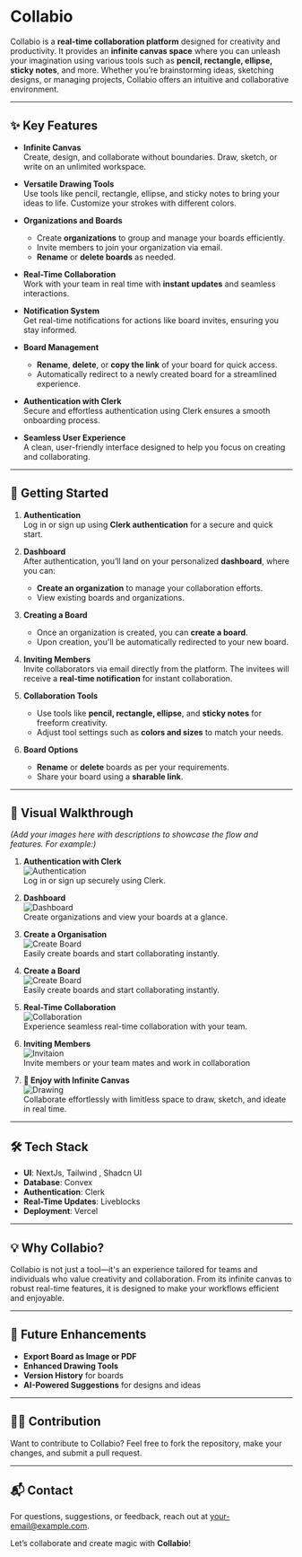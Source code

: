 # Collabio

Collabio is a **real-time collaboration platform** designed for creativity and productivity. It provides an **infinite canvas space** where you can unleash your imagination using various tools such as **pencil, rectangle, ellipse, sticky notes**, and more. Whether you’re brainstorming ideas, sketching designs, or managing projects, Collabio offers an intuitive and collaborative environment.

---

## ✨ Key Features

- **Infinite Canvas**  
  Create, design, and collaborate without boundaries. Draw, sketch, or write on an unlimited workspace.

- **Versatile Drawing Tools**  
  Use tools like pencil, rectangle, ellipse, and sticky notes to bring your ideas to life. Customize your strokes with different colors.

- **Organizations and Boards**  
  - Create **organizations** to group and manage your boards efficiently.  
  - Invite members to join your organization via email.  
  - **Rename** or **delete boards** as needed.

- **Real-Time Collaboration**  
  Work with your team in real time with **instant updates** and seamless interactions.

- **Notification System**  
  Get real-time notifications for actions like board invites, ensuring you stay informed.

- **Board Management**  
  - **Rename**, **delete**, or **copy the link** of your board for quick access.  
  - Automatically redirect to a newly created board for a streamlined experience.

- **Authentication with Clerk**  
  Secure and effortless authentication using Clerk ensures a smooth onboarding process.

- **Seamless User Experience**  
  A clean, user-friendly interface designed to help you focus on creating and collaborating.

---

## 🚀 Getting Started

1. **Authentication**  
   Log in or sign up using **Clerk authentication** for a secure and quick start.

2. **Dashboard**  
   After authentication, you’ll land on your personalized **dashboard**, where you can:  
   - **Create an organization** to manage your collaboration efforts.  
   - View existing boards and organizations.

3. **Creating a Board**  
   - Once an organization is created, you can **create a board**.  
   - Upon creation, you'll be automatically redirected to your new board.

4. **Inviting Members**  
   Invite collaborators via email directly from the platform. The invitees will receive a **real-time notification** for instant collaboration.

5. **Collaboration Tools**  
   - Use tools like **pencil, rectangle, ellipse**, and **sticky notes** for freeform creativity.  
   - Adjust tool settings such as **colors and sizes** to match your needs.

6. **Board Options**  
   - **Rename** or **delete** boards as per your requirements.  
   - Share your board using a **sharable link**.

---

## 📸 Visual Walkthrough  

*(Add your images here with descriptions to showcase the flow and features. For example:)*

1. **Authentication with Clerk**  
   ![Authentication](./images/1.png)  
   Log in or sign up securely using Clerk.

2. **Dashboard**  
   ![Dashboard](./images/2.png)  
   Create organizations and view your boards at a glance.

3. **Create a Organisation**  
   ![Create Board](./images/3.png)  
   Easily create boards and start collaborating instantly.

4. **Create a Board**  
   ![Create Board](./images/4.png)  
   Easily create boards and start collaborating instantly.

5. **Real-Time Collaboration**  
   ![Collaboration](./images/8.png)  
   Experience seamless real-time collaboration with your team.

6. **Inviting Members**  
   ![Invitaion](./images/7.png)  
   Invite members or your team mates and work in collaboration

7. **🌟 Enjoy with Infinite Canvas**  
   ![Drawing](./images/6.png)  
   Collaborate effortlessly with limitless space to draw, sketch, and ideate in real time.  


---

## 🛠️ Tech Stack

- **UI**: NextJs, Tailwind , Shadcn UI  
- **Database**: Convex  
- **Authentication**: Clerk  
- **Real-Time Updates**: Liveblocks  
- **Deployment**: Vercel

---

## 💡 Why Collabio?

Collabio is not just a tool—it's an experience tailored for teams and individuals who value creativity and collaboration. From its infinite canvas to robust real-time features, it is designed to make your workflows efficient and enjoyable.

---

## 🌟 Future Enhancements

- **Export Board as Image or PDF**  
- **Enhanced Drawing Tools**  
- **Version History** for boards  
- **AI-Powered Suggestions** for designs and ideas

---

## 🧑‍💻 Contribution

Want to contribute to Collabio? Feel free to fork the repository, make your changes, and submit a pull request.

---

## 📬 Contact

For questions, suggestions, or feedback, reach out at [your-email@example.com](mailto:pratham27dw@gmail.com).

Let’s collaborate and create magic with **Collabio**!
